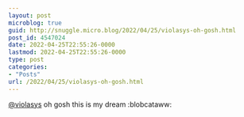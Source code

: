 ```yaml
---
layout: post
microblog: true
guid: http://snuggle.micro.blog/2022/04/25/violasys-oh-gosh.html
post_id: 4547024
date: 2022-04-25T22:55:26-0000
lastmod: 2022-04-25T22:55:26-0000
type: post
categories:
- "Posts"
url: /2022/04/25/violasys-oh-gosh.html
---
```

<p><span class="h-card" translate="no"><a href="https://tech.lgbt/@violasys" class="u-url mention">@<span>violasys</span></a></span> oh gosh this is my dream :blobcataww:</p>
